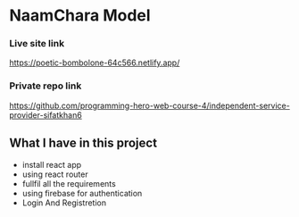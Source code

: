 # NaamChara Model

### Live site link
https://poetic-bombolone-64c566.netlify.app/

### Private repo link
https://github.com/programming-hero-web-course-4/independent-service-provider-sifatkhan6

## What I have in this project
- install react app
- using react router
- fullfil all the requirements
- using firebase for authentication
- Login And Registretion
